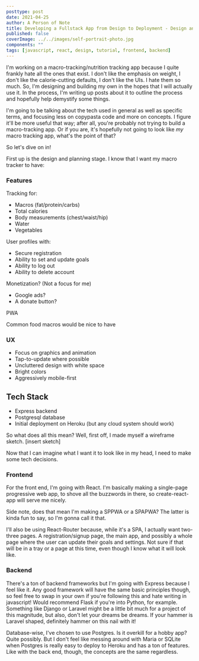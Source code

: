```yaml
---
posttype: post
date: 2021-04-25
author: A Person of Note
title: Developing a Fullstack App from Design to Deployment - Design and schematic planning
published: false
coverImage: ../../images/self-portrait-photo.jpg
components: ""
tags: [javascript, react, design, tutorial, frontend, backend]
---
```


I'm working on a macro-tracking/nutrition tracking app because I quite frankly hate all the ones that exist. I don't like the emphasis on weight, I don't like the calorie-cutting defaults, I don't like the UIs. I hate them so much. So, I'm designing and building my own in the hopes that I will actually use it. In the process, I'm writing up posts about it to outline the process and hopefully help demystify some things.

I'm going to be talking about the tech used in general as well as specific terms, and focusing less on copypasta code and more on concepts. I figure it'll be more useful that way; after all, you're probably not trying to build a macro-tracking app. Or if you are, it's hopefully not going to look like *my* macro tracking app, what's the point of that?

So let's dive on in!

First up is the design and planning stage. I know that I want my macro tracker to have:

### Features
Tracking for:
- Macros (fat/protein/carbs)
- Total calories
- Body measurements (chest/waist/hip)
- Water
- Vegetables

User profiles with:
- Secure registration
- Ability to set and update goals
- Ability to log out
- Ability to delete account

Monetization? (Not a focus for me)
- Google ads?
- A donate button?

PWA

Common food macros would be nice to have

### UX
- Focus on graphics and animation
- Tap-to-update where possible
- Uncluttered design with white space
- Bright colors
- Aggressively mobile-first

## Tech Stack
- Express backend
- Postgresql database
- Initial deployment on Heroku (but any cloud system should work)


So what does all this mean? Well, first off, I made myself a wireframe sketch.
[insert sketch]

Now that I can imagine what I want it to look like in my head, I need to make some tech decisions.

### Frontend
For the front end, I'm going with React. I'm basically making a single-page progressive web app, to shove all the buzzwords in there, so create-react-app will serve me nicely. 

Side note, does that mean I'm making a SPPWA or a SPAPWA? The latter is kinda fun to say, so I'm gonna call it that.

I'll also be using React-Router because, while it's a SPA, I actually want two-three pages. A registration/signup page, the main app, and possibly a whole page where the user can update their goals and settings. Not sure if that will be in a tray or a page at this time, even though I know what it will look like.

### Backend
There's a ton of backend frameworks but I'm going with Express because I feel like it. Any good framework will have the same basic principles though, so feel free to swap in your own if you're following this and hate writing in javascript! Would recommend Flask if you're into Python, for example. Something like Django or Laravel might be a little bit much for a project of this magnitude, but also, don't let your dreams be dreams. If your hammer is Laravel shaped, definitely hammer on this nail with it!

Database-wise, I've chosen to use Postgres. Is it overkill for a hobby app? Quite possibly. But I don't feel like messing around with Maria or SQLite when Postgres is really easy to deploy to Heroku and has a ton of features. Like with the back end, though, the concepts are the same regardless.

<div style="padding-bottom: 2rem"></div>